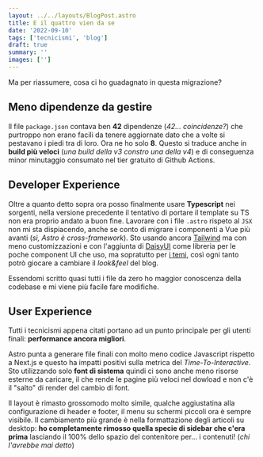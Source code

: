 ```yaml
---
layout: ../../layouts/BlogPost.astro
title: E il quattro vien da se
date: '2022-09-10'
tags: ['tecnicismi', 'blog']
draft: true
summary: ''
images: ['']
---
```


Ma per riassumere, cosa ci ho guadagnato in questa migrazione?

## Meno dipendenze da gestire

Il file `package.json` contava ben **42** dipendenze (_42... coincidenze?_) che purtroppo non erano facili da tenere aggiornate dato che a volte si pestavano i piedi tra di loro. Ora ne ho solo **8**. Questo si traduce anche in **build più veloci** (_una build della v3 constro una della v4_) e di conseguenza minor minutaggio consumato nel tier gratuito di Github Actions.

## Developer Experience

Oltre a quanto detto sopra ora posso finalmente usare **Typescript** nei sorgenti, nella versione precedente il tentativo di portare il template su TS non era proprio andato a buon fine. Lavorare con i file `.astro` rispeto al `JSX` non mi sta dispiacendo, anche se conto di migrare i componenti a Vue più avanti (_sì, Astro è cross-framework_). Sto usando ancora [Tailwind]() ma con meno customizzazioni e con l'aggiunta di [DaisyUI]() come libreria per le poche component UI che uso, ma sopratutto per [i temi](), così ogni tanto potrò giocare a cambiare il _look&feel_ del blog.

Essendomi scritto quasi tutti i file da zero ho maggior conoscenza della codebase e mi viene più facile fare modifiche.

## User Experience

Tutti i tecnicismi appena citati portano ad un punto principale per gli utenti finali: **performance ancora migliori**.

Astro punta a generare file finali con molto meno codice Javascript rispetto a Next.js e questo ha impatti positivi sulla metrica del _Time-To-Interactive_. Sto utilizzando solo **font di sistema** quindi ci sono anche meno risorse esterne da caricare, il che rende le pagine più veloci nel dowload e non c'è il "salto" di render del cambio di font.

Il layout è rimasto grossomodo molto simile, qualche aggiustatina alla configurazione di header e footer, il menu su schermi piccoli ora è sempre visibile. Il cambiamento più grande è nella formattazione degli articoli su desktop: **ho completamente rimosso quella specie di sidebar che c'era prima** lasciando il 100% dello spazio del contenitore per... i contenuti! (_chi l'avrebbe mai detto_)
